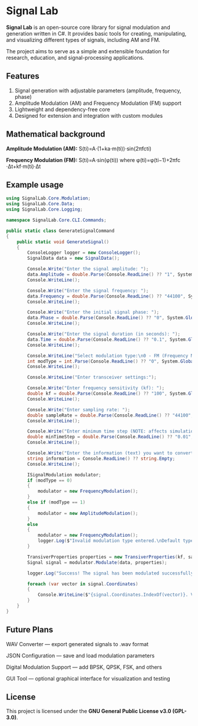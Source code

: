 # Signal Lab

**Signal Lab** is an open-source core library for signal modulation and generation written in C#.
It provides basic tools for creating, manipulating, and visualizing different types of signals, including AM and FM.

The project aims to serve as a simple and extensible foundation for research, education, and signal-processing applications.

## Features
  1. Signal generation with adjustable parameters (amplitude, frequency, phase)
  2. Amplitude Modulation (AM) and Frequency Modulation (FM) support
  3. Lightweight and dependency-free core
  4. Designed for extension and integration with custom modules

## Mathematical background

**Amplitude Modulation (AM):**
S(ti​)=A⋅(1+ka​⋅m(ti​))⋅sin(2πfc​ti​)

**Frequency Modulation (FM):**
S(ti​)=A⋅sin(φ(ti​))
where
φ(ti​)=φ(ti−1​)+2πfc​⋅Δt+kf​⋅m(ti​)⋅Δt

## Example usage

```csharp
using SignalLab.Core.Modulation;
using SignalLab.Core.Data;
using SignalLab.Core.Logging;

namespace SignalLab.Core.CLI.Commands;

public static class GenerateSignalCommand
{
    public static void GenerateSignal()
    {
        ConsoleLogger logger = new ConsoleLogger();
        SignalData data = new SignalData();

        Console.Write("Enter the signal amplitude: ");
        data.Amplitude = double.Parse(Console.ReadLine() ?? "1", System.Globalization.CultureInfo.InvariantCulture);
        Console.WriteLine();

        Console.Write("Enter the signal frequency: ");
        data.Frequency = double.Parse(Console.ReadLine() ?? "44100", System.Globalization.CultureInfo.InvariantCulture);
        Console.WriteLine();

        Console.Write("Enter the initial signal phase: ");
        data.Phase = double.Parse(Console.ReadLine() ?? "0", System.Globalization.CultureInfo.InvariantCulture);
        Console.WriteLine();

        Console.Write("Enter the signal duration (in seconds): ");
        data.Time = double.Parse(Console.ReadLine() ?? "0.1", System.Globalization.CultureInfo.InvariantCulture);
        Console.WriteLine();

        Console.WriteLine("Select modulation type:\n0 - FM (Frequency Modulation)\n1 - AM (Amplitude Modulation)");
        int modType = int.Parse(Console.ReadLine() ?? "0", System.Globalization.CultureInfo.InvariantCulture);
        Console.WriteLine();

        Console.WriteLine("Enter transceiver settings:");

        Console.Write("Enter frequency sensitivity (kf): ");
        double kf = double.Parse(Console.ReadLine() ?? "100", System.Globalization.CultureInfo.InvariantCulture);
        Console.WriteLine();

        Console.Write("Enter sampling rate: ");
        double sampleRate = double.Parse(Console.ReadLine() ?? "44100", System.Globalization.CultureInfo.InvariantCulture);
        Console.WriteLine();

        Console.Write("Enter minimum time step (NOTE: affects simulation accuracy and performance): ");
        double minTimeStep = double.Parse(Console.ReadLine() ?? "0.01", System.Globalization.CultureInfo.InvariantCulture);
        Console.WriteLine();

        Console.Write("Enter the information (text) you want to convert into a signal: ");
        string information = Console.ReadLine() ?? string.Empty;
        Console.WriteLine();

        ISignalModulation modulator;
        if (modType == 0)
        {
            modulator = new FrequencyModulation();
        }
        else if (modType == 1)
        {
            modulator = new AmplitudeModulation();
        }
        else
        {
            modulator = new FrequencyModulation();
            logger.Log($"Invalid modulation type entered.\nDefault type applied: {nameof(FrequencyModulation)}", LogType.Warning);
        }

        TransiverProperties properties = new TransiverProperties(kf, sampleRate, information, minTimeStep);
        Signal signal = modulator.Modulate(data, properties);

        logger.Log("Success! The signal has been modulated successfully.");

        foreach (var vector in signal.Coordinates)
        {
            Console.WriteLine($"{signal.Coordinates.IndexOf(vector)}. Vector: {vector.X:F3}, {vector.Y:F3}");
        }
    }
}
```
## Future Plans

WAV Converter — export generated signals to .wav format

JSON Configuration — save and load modulation parameters

Digital Modulation Support — add BPSK, QPSK, FSK, and others

GUI Tool — optional graphical interface for visualization and testing

## License
This project is licensed under the **GNU General Public License v3.0 (GPL-3.0)**.
